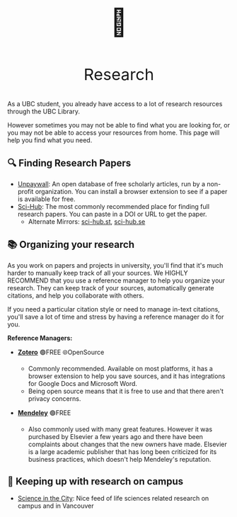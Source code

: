 #

<p align="center" style="font-size:60px;">📜</p>
<p align="center" style="font-size:36px;">Research</p>

As a UBC student, you already have access to a lot of research resources through the UBC Library.

However sometimes you may not be able to find what you are looking for, or you may not be able to access your resources from home. This page will help you find what you need.

## 🔍 Finding Research Papers

* [Unpaywall](https://unpaywall.org/): An open database of free scholarly articles, run by a non-profit organization. You can install a browser extension to see if a paper is available for free.
* [Sci-Hub](https://sci-hub.st/): The most commonly recommended place for finding full research papers. You can paste in a DOI or URL to get the paper.
  - Alternate Mirrors: [sci-hub.st](https://sci-hub.st/), [sci-hub.se](https://sci-hub.se/)

## 📚 Organizing your research

As you work on papers and projects in university, you'll find that it's much harder to manually keep track of all your sources. We HIGHLY RECOMMEND that you use a reference manager to help you organize your research. They can keep track of your sources, automatically generate citations, and help you collaborate with others.

If you need a particular citation style or need to manage in-text citations, you'll save a lot of time and stress by having a reference manager do it for you.

**Reference Managers:**

* **[Zotero](https://www.zotero.org/)** 🟢FREE 🌐OpenSource
  - Commonly recommended. Available on most platforms, it has a browser extension to help you save sources, and it has integrations for Google Docs and Microsoft Word.
  - Being open source means that it is free to use and that there aren't privacy concerns.

* **[Mendeley](https://www.mendeley.com/)** 🟢FREE
  - Also commonly used with many great features. However it was purchased by Elsevier a few years ago and there have been complaints about changes that the new owners have made. Elsevier is a large academic publisher that has long been criticized for its business practices, which doesn't help Mendeley's reputation.

## 💬 Keeping up with research on campus
- [Science in the City](https://scienceinvancouver.com/): Nice feed of life sciences related research on campus and in Vancouver